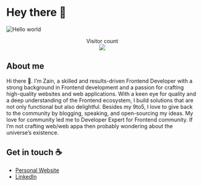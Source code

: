# Hey there :wave:

<img src="https://raw.githubusercontent.com/zain64-design/banner.png" alt="Hello world">

<p align="center"> 
  Visitor count<br>
  <img src="https://profile-counter.glitch.me/zain64-design/count.svg" />
</p>

## About me

Hi there 👋. I’m Zain, a skilled and results-driven Frontend Developer with a strong background in Frontend development and a passion for crafting high-quality websites and web applications. With a keen eye for quality and a deep understanding of the Frontend ecosystem, I build solutions that are not only functional but also delightful. Besides my 9to5, I love to give back to the community by blogging, speaking, and open-sourcing my ideas. My love for community led me to Developer Expert for Frontend community. If I’m not crafting web/web appa then probably wondering about the universe’s existence.

## Get in touch :coffee:

- [Personal Website](https://muhammadzainulabidin.vercel.app/)
- [LinkedIn](https://www.linkedin.com/in/sheikh-muhammad-zain-ul-abidin-914234209/)
